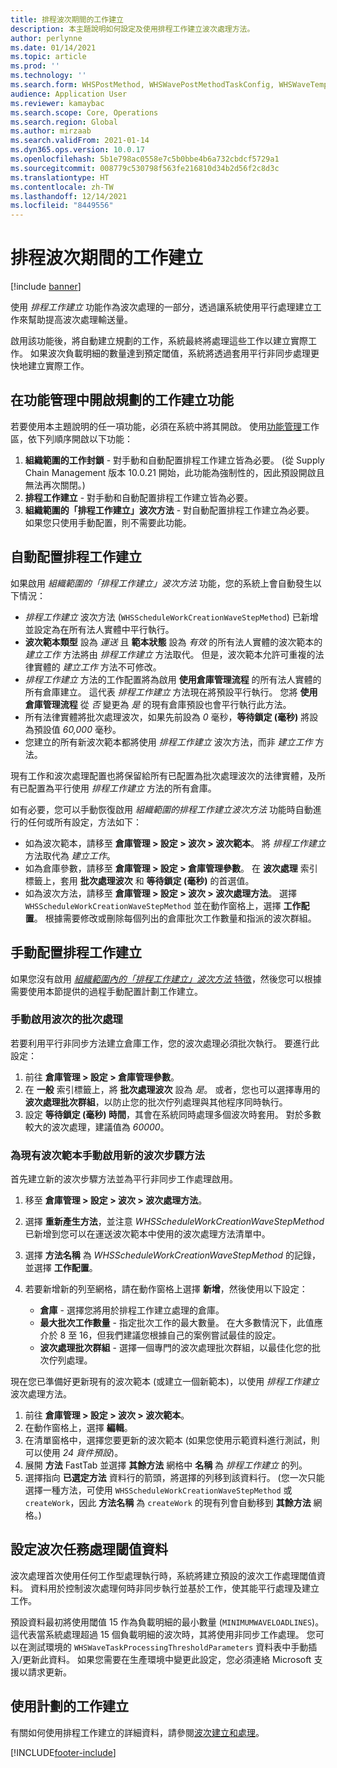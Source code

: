 ```yaml
---
title: 排程波次期間的工作建立
description: 本主題說明如何設定及使用排程工作建立波次處理方法。
author: perlynne
ms.date: 01/14/2021
ms.topic: article
ms.prod: ''
ms.technology: ''
ms.search.form: WHSPostMethod, WHSWavePostMethodTaskConfig, WHSWaveTemplateTable, WHSParameters, WHSWaveTableListPage, WHSWorkTableListPage, WHSWorkTable, BatchJobEnhanced, WHSPlannedWorkOrder
audience: Application User
ms.reviewer: kamaybac
ms.search.scope: Core, Operations
ms.search.region: Global
ms.author: mirzaab
ms.search.validFrom: 2021-01-14
ms.dyn365.ops.version: 10.0.17
ms.openlocfilehash: 5b1e798ac0558e7c5b0bbe4b6a732cbdcf5729a1
ms.sourcegitcommit: 008779c530798f563fe216810d34b2d56f2c8d3c
ms.translationtype: HT
ms.contentlocale: zh-TW
ms.lasthandoff: 12/14/2021
ms.locfileid: "8449556"
---
```

# <a name="schedule-work-creation-during-wave"></a>排程波次期間的工作建立

[!include [banner](../../includes/banner.md)]

使用 *排程工作建立* 功能作為波次處理的一部分，透過讓系統使用平行處理建立工作來幫助提高波次處理輸送量。

啟用該功能後，將自動建立規劃的工作，系統最終將處理這些工作以建立實際工作。 如果波次負載明細的數量達到預定閾值，系統將透過套用平行非同步處理更快地建立實際工作。

## <a name="turn-on-the-scheduled-work-creation-features-in-feature-management"></a>在功能管理中開啟規劃的工作建立功能

若要使用本主題說明的任一項功能，必須在系統中將其開啟。 使用[功能管理](../../fin-ops-core/fin-ops/get-started/feature-management/feature-management-overview.md)工作區，依下列順序開啟以下功能：

1. **組織範圍的工作封鎖** - 對手動和自動配置排程工作建立皆為必要。 (從 Supply Chain Management 版本 10.0.21 開始，此功能為強制性的，因此預設開啟且無法再次關閉。)
1. **排程工作建立** - 對手動和自動配置排程工作建立皆為必要。
1. **組織範圍的「排程工作建立」波次方法** - 對自動配置排程工作建立為必要。 如果您只使用手動配置，則不需要此功能。

<a name="Auto-enable-schedule-work-creation"></a>

## <a name="automatically-configure-scheduled-work-creation"></a>自動配置排程工作建立

如果啟用 *組織範圍的「排程工作建立」波次方法* 功能，您的系統上會自動發生以下情況：

- *排程工作建立* 波次方法 (`WHSScheduleWorkCreationWaveStepMethod`) 已新增並設定為在所有法人實體中平行執行。
- **波次範本類型** 設為 *運送* 且 **範本狀態** 設為 *有效* 的所有法人實體的波次範本的 *建立工作* 方法將由 *排程工作建立* 方法取代。 但是，波次範本允許可重複的法律實體的 *建立工作* 方法不可修改。
- *排程工作建立* 方法的工作配置將為啟用 **使用倉庫管理流程** 的所有法人實體的所有倉庫建立。 這代表 *排程工作建立* 方法現在將預設平行執行。 您將 **使用倉庫管理流程** 從 *否* 變更為 *是* 的現有倉庫預設也會平行執行此方法。
- 所有法律實體將批次處理波次，如果先前設為 *0* 毫秒，**等待鎖定 (毫秒)** 將設為預設值 *60,000* 毫秒。
- 您建立的所有新波次範本都將使用 *排程工作建立* 波次方法，而非 *建立工作* 方法。

現有工作和波次處理配置也將保留給所有已配置為批次處理波次的法律實體，及所有已配置為平行使用 *排程工作建立* 方法的所有倉庫。

如有必要，您可以手動恢復啟用 *組織範圍的排程工作建立波次方法* 功能時自動進行的任何或所有設定，方法如下：

- 如為波次範本，請移至 **倉庫管理 \> 設定 \> 波次 \> 波次範本**。 將 *排程工作建立* 方法取代為 *建立工作*。
- 如為倉庫參數，請移至 **倉庫管理 \> 設定 \> 倉庫管理參數**。 在 **波次處理** 索引標籤上，套用 **批次處理波次** 和 **等待鎖定 (毫秒)** 的首選值。
- 如為波次方法，請移至 **倉庫管理 \> 設定 \> 波次 \> 波次處理方法**。 選擇 `WHSScheduleWorkCreationWaveStepMethod` 並在動作窗格上，選擇 **工作配置**。 根據需要修改或刪除每個列出的倉庫批次工作數量和指派的波次群組。

## <a name="manually-configure-scheduled-work-creation"></a>手動配置排程工作建立

如果您沒有啟用 [*組織範圍內的「排程工作建立」波次方法* 特徵](#Auto-enable-schedule-work-creation)，然後您可以根據需要使用本節提供的過程手動配置計劃工作建立。

### <a name="manually-enable-batch-processing-of-waves"></a>手動啟用波次的批次處理

若要利用平行非同步方法建立倉庫工作，您的波次處理必須批次執行。 要進行此設定：

1. 前往 **倉庫管理 \> 設定 \> 倉庫管理參數**。
1. 在 **一般** 索引標籤上，將 **批次處理波次** 設為 *是*。 或者，您也可以選擇專用的 **波次處理批次群組**，以防止您的批次佇列處理與其他程序同時執行。
1. 設定 **等待鎖定 (毫秒) 時間**，其會在系統同時處理多個波次時套用。 對於多數較大的波次處理，建議值為 *60000*。

### <a name="manually-enable-the-new-wave-step-method-for-existing-wave-templates"></a>為現有波次範本手動啟用新的波次步驟方法

首先建立新的波次步驟方法並為平行非同步工作處理啟用。

1. 移至 **倉庫管理 \> 設定 \> 波次 \> 波次處理方法**。
1. 選擇 **重新產生方法**，並注意 *WHSScheduleWorkCreationWaveStepMethod* 已新增到您可以在運送波次範本中使用的波次處理方法清單中。
1. 選擇 **方法名稱** 為 *WHSScheduleWorkCreationWaveStepMethod* 的記錄，並選擇 **工作配置**。
1. 若要新增新的列至網格，請在動作窗格上選擇 **新增**，然後使用以下設定：

    - **倉庫** - 選擇您將用於排程工作建立處理的倉庫。
    - **最大批次工作數量** - 指定批次工作的最大數量。 在大多數情況下，此值應介於 8 至 16，但我們建議您根據自己的案例嘗試最佳的設定。
    - **波次處理批次群組** - 選擇一個專門的波次處理批次群組，以最佳化您的批次佇列處理。

現在您已準備好更新現有的波次範本 (或建立一個新範本)，以使用 *排程工作建立* 波次處理方法。

1. 前往 **倉庫管理 \> 設定 \> 波次 \> 波次範本**。
1. 在動作窗格上，選擇 **編輯**。
1. 在清單窗格中，選擇您要更新的波次範本 (如果您使用示範資料進行測試，則可以使用 *24 貨件預設*)。
1. 展開 **方法** FastTab 並選擇 **其餘方法** 網格中 **名稱** 為 *排程工作建立* 的列。
1. 選擇指向 **已選定方法** 資料行的箭頭，將選擇的列移到該資料行。 (您一次只能選擇一種方法，可使用 `WHSScheduleWorkCreationWaveStepMethod` 或 `createWork`，因此 **方法名稱** 為 `createWork` 的現有列會自動移到 **其餘方法** 網格。)

## <a name="set-wave-task-processing-threshold-data"></a>設定波次任務處理閾值資料

波次處理首次使用任何工作型處理執行時，系統將建立預設的波次工作處理閾值資料。 資料用於控制波次處理何時非同步執行並基於工作，使其能平行處理及建立工作。

預設資料最初將使用閾值 15 作為負載明細的最小數量 (`MINIMUMWAVELOADLINES`)。 這代表當系統處理超過 15 個負載明細的波次時，其將使用非同步工作處理。 您可以在測試環境的 `WHSWaveTaskProcessingThresholdParameters` 資料表中手動插入/更新此資料。 如果您需要在生產環境中變更此設定，您必須連絡 Microsoft 支援以請求更新。

## <a name="work-with-the-scheduled-work-creation"></a>使用計劃的工作建立

有關如何使用排程工作建立的詳細資料，請參閱[波次建立和處理](wave-processing.md)。 


[!INCLUDE[footer-include](../../includes/footer-banner.md)]
